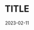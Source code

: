---
title: 'TITLE'
tags:
  - hugo
date: 2023-02-11
draft: false
hideMeta: false  
ShowCodeCopyButtons: true
ShowBreadCrumbs: true
---